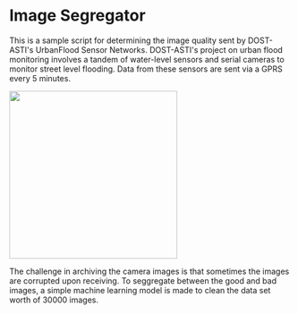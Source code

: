 # Image Segregator
This is a sample script for determining the image quality sent by DOST-ASTI's UrbanFlood Sensor Networks.
DOST-ASTI's project on urban flood monitoring involves a tandem of water-level sensors and serial cameras to 
monitor street level flooding. Data from these sensors are sent via a GPRS every 5 minutes. 


<img src="https://github.com/cadrev/corruptcheck/blob/master/attachment/sample.png" width="300">


The challenge in archiving the camera images is that sometimes the images are corrupted upon receiving. 
To seggregate between the good and bad images, a simple machine learning model is made to clean the data set worth of 30000 images. 
